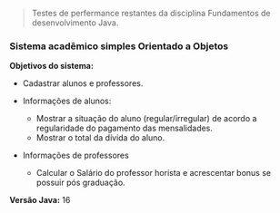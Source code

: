 > Testes de perfermance restantes da disciplina Fundamentos de desenvolvimento Java.
 
 ### Sistema acadêmico simples Orientado a Objetos 
 
 **Objetivos do sistema:** 
 - Cadastrar alunos e professores.

 - Informações de alunos:
   - Mostrar a situação do aluno (regular/irregular) de acordo a regularidade do pagamento das mensalidades.
   - Mostrar o total da dívida do aluno.

 - Informações de professores
   - Calcular o Salário do professor horista e acrescentar bonus se possuir pós graduação.

**Versão Java:** 16
